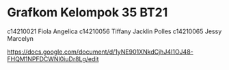# Grafkom Kelompok 35 BT21

c14210021 Fiola Angelica
c14210056 Tiffany Jacklin Polles
c14210065 Jessy Marcelyn

https://docs.google.com/document/d/1yNE901XNkdCjhJ4I1OJ48-FHQM1NPFDCWNl0iuDr8Lg/edit
